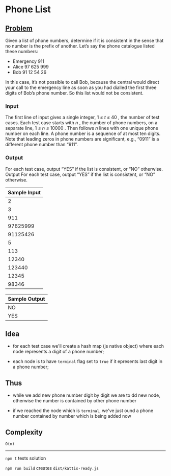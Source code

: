 # Phone List

## [Problem](https://open.kattis.com/problems/phonelist)

Given a list of phone numbers, determine if it is consistent in the sense that no number is the prefix of another. Let’s say the phone catalogue listed these numbers:

* Emergency 911
* Alice 97 625 999
* Bob 91 12 54 26

In this case, it’s not possible to call Bob, because the central would direct your call to the emergency line as soon as you had dialled the first three digits of Bob’s phone number. So this list would not be consistent.

### Input
The first line of input gives a single integer, 1 ≤ _t_ ≤ 40
, the number of test cases. Each test case starts with _n_
, the number of phone numbers, on a separate line, 1 ≤ _n_ ≤ 10000
. Then follows _n_
 lines with one unique phone number on each line. A phone number is a sequence of at most ten digits. Note that leading zeros in phone numbers are significant, e.g., “0911” is a different phone number than “911”.

### Output
For each test case, output “YES” if the list is consistent, or “NO” otherwise.
Output
For each test case, output “YES” if the list is consistent, or “NO” otherwise.

| Sample Input |
| --- |
| 2 |
| 3 |
| 911 |
| 97625999 |
| 91125426 |
| 5 |
| 113 |
| 12340 |
| 123440 |
| 12345 |
| 98346 |

| Sample Output |
| --- |
| NO |
| YES |


## Idea

* for each test case we'll create a hash map (js native object) where
each node represents a digit of a phone number;

* each node is to have `terminal` flag set to `true` if it epresents
last digit in a phone number;

## Thus

* while we add new phone number digit by digit we are to dd new node,
otherwise the number is contained by other phone number

* if we reached the node which is `terminal`, we've just ound a phone number
contained by number which is being added now

## Complexity

`O(n)`

---

`npm t` tests solution

`npm run build` creates `dist/kattis-ready.js`
